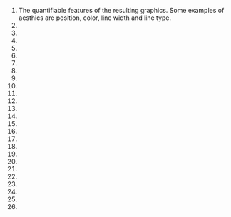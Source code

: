 1. The quantifiable features of the resulting graphics. Some examples of aesthics are position, color, line width and line type.
2. 
3. 
4. 
5.
6.
7.
8. 
9.
10.
11.
12.
13.
14.
15.
16.
17.
18.
19.
20.
21.
22.
23.
24.
25.
26.
